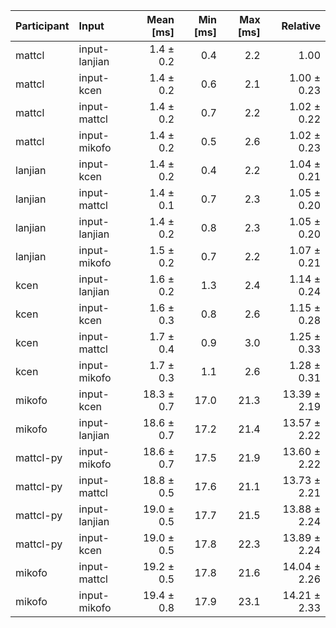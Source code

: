 | Participant | Input | Mean [ms] | Min [ms] | Max [ms] | Relative |
|:---|:---|---:|---:|---:|---:|
| mattcl | input-lanjian | 1.4 ± 0.2 | 0.4 | 2.2 | 1.00 |
| mattcl | input-kcen | 1.4 ± 0.2 | 0.6 | 2.1 | 1.00 ± 0.23 |
| mattcl | input-mattcl | 1.4 ± 0.2 | 0.7 | 2.2 | 1.02 ± 0.22 |
| mattcl | input-mikofo | 1.4 ± 0.2 | 0.5 | 2.6 | 1.02 ± 0.23 |
| lanjian | input-kcen | 1.4 ± 0.2 | 0.4 | 2.2 | 1.04 ± 0.21 |
| lanjian | input-mattcl | 1.4 ± 0.1 | 0.7 | 2.3 | 1.05 ± 0.20 |
| lanjian | input-lanjian | 1.4 ± 0.2 | 0.8 | 2.3 | 1.05 ± 0.20 |
| lanjian | input-mikofo | 1.5 ± 0.2 | 0.7 | 2.2 | 1.07 ± 0.21 |
| kcen | input-lanjian | 1.6 ± 0.2 | 1.3 | 2.4 | 1.14 ± 0.24 |
| kcen | input-kcen | 1.6 ± 0.3 | 0.8 | 2.6 | 1.15 ± 0.28 |
| kcen | input-mattcl | 1.7 ± 0.4 | 0.9 | 3.0 | 1.25 ± 0.33 |
| kcen | input-mikofo | 1.7 ± 0.3 | 1.1 | 2.6 | 1.28 ± 0.31 |
| mikofo | input-kcen | 18.3 ± 0.7 | 17.0 | 21.3 | 13.39 ± 2.19 |
| mikofo | input-lanjian | 18.6 ± 0.7 | 17.2 | 21.4 | 13.57 ± 2.22 |
| mattcl-py | input-mikofo | 18.6 ± 0.7 | 17.5 | 21.9 | 13.60 ± 2.22 |
| mattcl-py | input-mattcl | 18.8 ± 0.5 | 17.6 | 21.1 | 13.73 ± 2.21 |
| mattcl-py | input-lanjian | 19.0 ± 0.5 | 17.7 | 21.5 | 13.88 ± 2.24 |
| mattcl-py | input-kcen | 19.0 ± 0.5 | 17.8 | 22.3 | 13.89 ± 2.24 |
| mikofo | input-mattcl | 19.2 ± 0.5 | 17.8 | 21.6 | 14.04 ± 2.26 |
| mikofo | input-mikofo | 19.4 ± 0.8 | 17.9 | 23.1 | 14.21 ± 2.33 |
